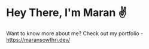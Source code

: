 # Hey There, I'm Maran ✌️

Want to know more about me? Check out my portfolio - https://maransowthri.dev/
